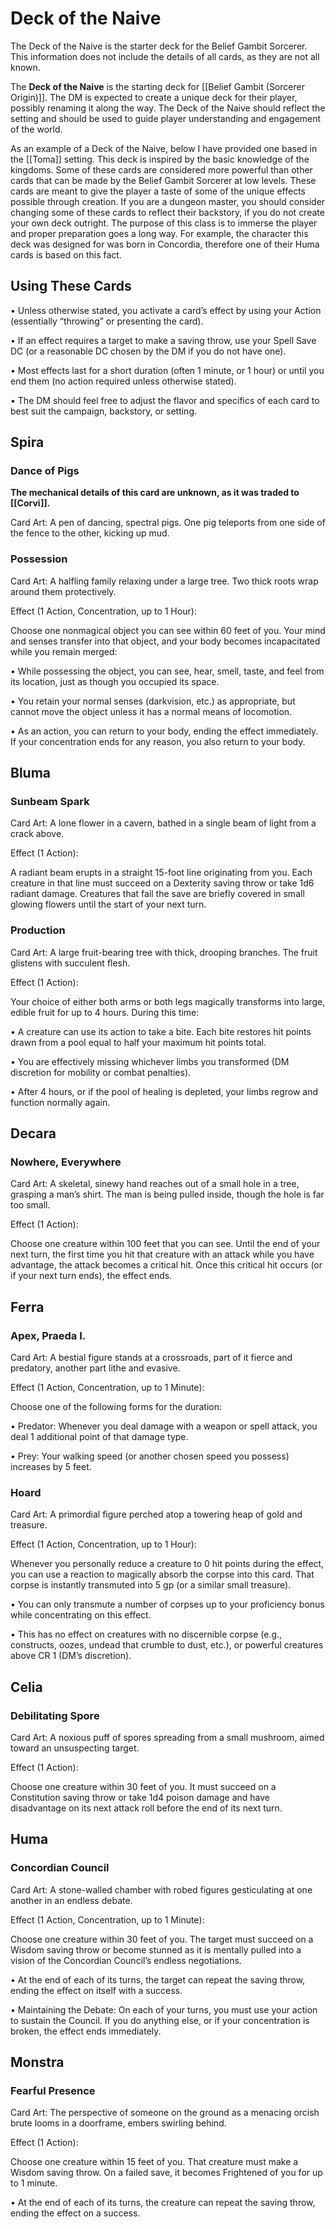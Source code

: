 <!-- wiki-header-section:start -->
# Deck of the Naive
The Deck of the Naive is the starter deck for the Belief Gambit Sorcerer. This information does not include the details of all cards, as they are not all known.

The **Deck of the Naive** is the starting deck for [[Belief Gambit (Sorcerer Origin)]]. The DM is expected to create a unique deck for their player, possibly renaming it along the way. The Deck of the Naive should reflect the setting and should be used to guide player understanding and engagement of the world.

As an example of a Deck of the Naive, below I have provided one based in the [[Toma]] setting. This deck is inspired by the basic knowledge of the kingdoms. Some of these cards are considered more powerful than other cards that can be made by the Belief Gambit Sorcerer at low levels. These cards are meant to give the player a taste of some of the unique effects possible through creation. If you are a dungeon master, you should consider changing some of these cards to reflect their backstory, if you do not create your own deck outright. The purpose of this class is to immerse the player and proper preparation goes a long way. For example, the character this deck was designed for was born in Concordia, therefore one of their Huma cards is based on this fact. 

## Using These Cards

• Unless otherwise stated, you activate a card’s effect by using your Action (essentially “throwing” or presenting the card).

• If an effect requires a target to make a saving throw, use your Spell Save DC (or a reasonable DC chosen by the DM if you do not have one).

• Most effects last for a short duration (often 1 minute, or 1 hour) or until you end them (no action required unless otherwise stated).

• The DM should feel free to adjust the flavor and specifics of each card to best suit the campaign, backstory, or setting.

## Spira

### Dance of Pigs

  **The mechanical details of this card are unknown, as it was traded to [[Corvi]].**

Card Art: A pen of dancing, spectral pigs. One pig teleports from one side of the fence to the other, kicking up mud.

### Possession

Card Art: A halfling family relaxing under a large tree. Two thick roots wrap around them protectively.

Effect (1 Action, Concentration, up to 1 Hour):

Choose one nonmagical object you can see within 60 feet of you. Your mind and senses transfer into that object, and your body becomes incapacitated while you remain merged:

• While possessing the object, you can see, hear, smell, taste, and feel from its location, just as though you occupied its space.

• You retain your normal senses (darkvision, etc.) as appropriate, but cannot move the object unless it has a normal means of locomotion.

• As an action, you can return to your body, ending the effect immediately. If your concentration ends for any reason, you also return to your body.

## Bluma

### Sunbeam Spark

Card Art: A lone flower in a cavern, bathed in a single beam of light from a crack above.

Effect (1 Action):

A radiant beam erupts in a straight 15-foot line originating from you. Each creature in that line must succeed on a Dexterity saving throw or take 1d6 radiant damage. Creatures that fail the save are briefly covered in small glowing flowers until the start of your next turn.

### Production

Card Art: A large fruit-bearing tree with thick, drooping branches. The fruit glistens with succulent flesh.

Effect (1 Action):

Your choice of either both arms or both legs magically transforms into large, edible fruit for up to 4 hours. During this time:

• A creature can use its action to take a bite. Each bite restores hit points drawn from a pool equal to half your maximum hit points total.

• You are effectively missing whichever limbs you transformed (DM discretion for mobility or combat penalties).

• After 4 hours, or if the pool of healing is depleted, your limbs regrow and function normally again.

## Decara

### Nowhere, Everywhere

Card Art: A skeletal, sinewy hand reaches out of a small hole in a tree, grasping a man’s shirt. The man is being pulled inside, though the hole is far too small.

Effect (1 Action):

Choose one creature within 100 feet that you can see. Until the end of your next turn, the first time you hit that creature with an attack while you have advantage, the attack becomes a critical hit. Once this critical hit occurs (or if your next turn ends), the effect ends.

## Ferra

### Apex, Praeda I.

Card Art: A bestial figure stands at a crossroads, part of it fierce and predatory, another part lithe and evasive.

Effect (1 Action, Concentration, up to 1 Minute):

Choose one of the following forms for the duration:

• Predator: Whenever you deal damage with a weapon or spell attack, you deal 1 additional point of that damage type.

• Prey: Your walking speed (or another chosen speed you possess) increases by 5 feet.

### Hoard

Card Art: A primordial figure perched atop a towering heap of gold and treasure.

Effect (1 Action, Concentration, up to 1 Hour):

Whenever you personally reduce a creature to 0 hit points during the effect, you can use a reaction to magically absorb the corpse into this card. That corpse is instantly transmuted into 5 gp (or a similar small treasure).

• You can only transmute a number of corpses up to your proficiency bonus while concentrating on this effect.

• This has no effect on creatures with no discernible corpse (e.g., constructs, oozes, undead that crumble to dust, etc.), or powerful creatures above CR 1 (DM’s discretion).

## Celia

### Debilitating Spore

Card Art: A noxious puff of spores spreading from a small mushroom, aimed toward an unsuspecting target.

Effect (1 Action):

Choose one creature within 30 feet of you. It must succeed on a Constitution saving throw or take 1d4 poison damage and have disadvantage on its next attack roll before the end of its next turn.

## Huma

### Concordian Council

Card Art: A stone-walled chamber with robed figures gesticulating at one another in an endless debate.

Effect (1 Action, Concentration, up to 1 Minute):

Choose one creature within 30 feet of you. The target must succeed on a Wisdom saving throw or become stunned as it is mentally pulled into a vision of the Concordian Council’s endless negotiations.

• At the end of each of its turns, the target can repeat the saving throw, ending the effect on itself with a success.

• Maintaining the Debate: On each of your turns, you must use your action to sustain the Council. If you do anything else, or if your concentration is broken, the effect ends immediately.

## Monstra

### Fearful Presence

Card Art: The perspective of someone on the ground as a menacing orcish brute looms in a doorframe, embers swirling behind.

Effect (1 Action):

Choose one creature within 15 feet of you. That creature must make a Wisdom saving throw. On a failed save, it becomes Frightened of you for up to 1 minute.

• At the end of each of its turns, the creature can repeat the saving throw, ending the effect on a success.


  

